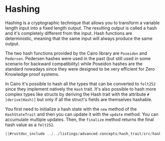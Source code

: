 # Hashing

Hashing is a cryptographic technique that allows you to transform a variable length input into a fixed length output.
The resulting output is called a hash and it's completely different from the input.
Hash functions are deterministic, meaning that the same input will always produce the same output.

The two hash functions provided by the Cairo library are `Poseidon` and `Pedersen`.
Pedersen hashes were used in the past (but still used in some scenario for backward compatibility) while Poseidon hashes are the standard nowadays since they were designed to be very efficient for Zero Knowledge proof systems.

In Cairo it's possible to hash all the types that can be converted to `felt252` since they implement natively the `Hash` trait. It's also possible to hash more complex types like structs by deriving the Hash trait with the attribute `#[derive(Hash)]` but only if all the struct's fields are themselves hashable.

You first need to initialize a hash state with the `new` method of the `HashStateTrait` and then you can update it with the `update` method. You can accumulate multiple updates. Then, the `finalize` method returns the final hash value as a `felt252`.

```rust
{{#rustdoc_include ../../listings/advanced-concepts/hash_trait/src/hash_trait.cairo:hash}}
```
